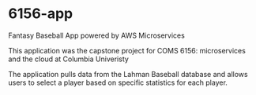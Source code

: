 # 6156-app
Fantasy Baseball App powered by AWS Microservices

This application was the capstone project for COMS 6156: microservices and the cloud at Columbia Univeristy

The application pulls data from the Lahman Baseball database and allows users to select a player based on specific
statistics for each player. 
